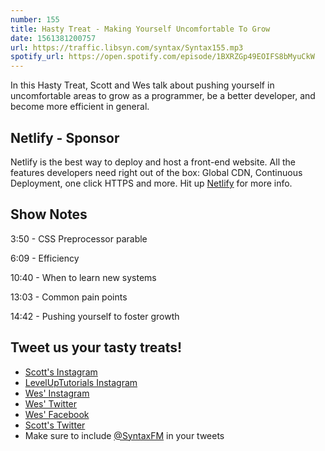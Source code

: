 ```yaml
---
number: 155
title: Hasty Treat - Making Yourself Uncomfortable To Grow
date: 1561381200757
url: https://traffic.libsyn.com/syntax/Syntax155.mp3
spotify_url: https://open.spotify.com/episode/1BXRZGp49EOIFS8bMyuCkW
---
```


In this Hasty Treat, Scott and Wes talk about pushing yourself in uncomfortable areas to grow as a programmer, be a better developer, and become more efficient in general.

## Netlify - Sponsor

Netlify is the best way to deploy and host a front-end website. All the features developers need right out of the box: Global CDN, Continuous Deployment, one click HTTPS and more. Hit up [Netlify](https://netlify.com/syntax) for more info.

## Show Notes

3:50 - CSS Preprocessor parable

6:09 - Efficiency

10:40 - When to learn new systems

13:03 - Common pain points

14:42 - Pushing yourself to foster growth

## Tweet us your tasty treats!
* [Scott's Instagram](https://www.instagram.com/stolinski/)
* [LevelUpTutorials Instagram](https://www.instagram.com/LevelUpTutorials/)
* [Wes' Instagram](https://www.instagram.com/wesbos/)
* [Wes' Twitter](https://twitter.com/wesbos)
* [Wes' Facebook](https://www.facebook.com/wesbos.developer)
* [Scott's Twitter](https://twitter.com/stolinski)
* Make sure to include [@SyntaxFM](https://twitter.com/SyntaxFM) in your tweets
